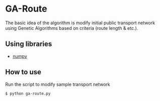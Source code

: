 GA-Route
===============
The basic idea of the algorithm is modify initial public transport network using Genetic Algorithms based on 
criteria (route length & etc.). 

## Using libraries
* [numpy](https://pypi.python.org/pypi/numpy)

## How to use
Run the script to modify sample transport network
```bash
$ python ga-route.py
```